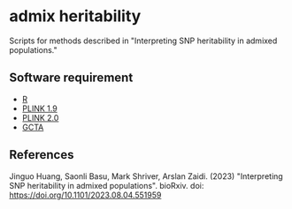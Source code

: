 # admix heritability
Scripts for methods described in "Interpreting SNP heritability in admixed populations."


## Software requirement
- [R](https://www.r-project.org/)
- [PLINK 1.9](https://www.cog-genomics.org/plink/)
- [PLINK 2.0](https://www.cog-genomics.org/plink/2.0/)
- [GCTA](https://github.com/jianyangqt/gcta) 

## References
Jinguo Huang, Saonli Basu, Mark Shriver, Arslan Zaidi. (2023) "Interpreting SNP heritability in admixed populations". bioRxiv. doi: https://doi.org/10.1101/2023.08.04.551959

